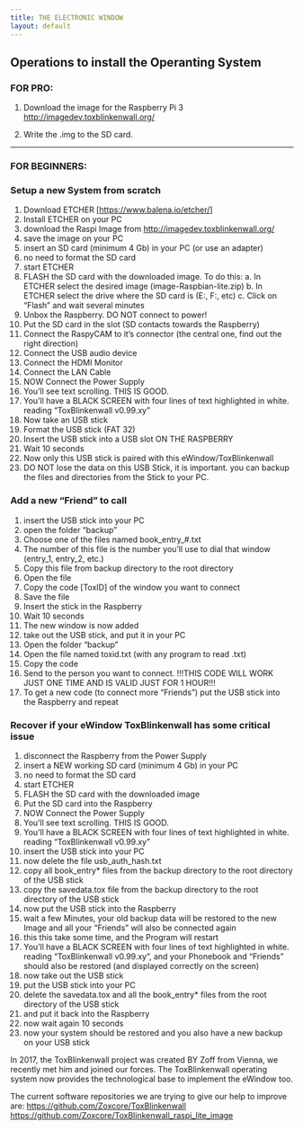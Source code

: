 ```yaml
---
title: THE ELECTRONIC WINDOW
layout: default
---
```


## Operations to install the Operanting System

### FOR PRO:
1. Download the image for the Raspberry Pi 3 http://imagedev.toxblinkenwall.org/

2. Write the .img to the SD card.


---


### FOR BEGINNERS:
### Setup a new System from scratch
1.	Download ETCHER [https://www.balena.io/etcher/]
2.	Install ETCHER on your PC
3.	download the Raspi Image from http://imagedev.toxblinkenwall.org/
4.	save the image on your PC
5.	insert an SD card (minimum 4 Gb) in your PC (or use an adapter)
6.	no need to format the SD card
7.	start ETCHER
8.	FLASH the SD card with the downloaded image. To do this:
a.	In ETCHER select the desired image (image-Raspbian-lite.zip)
b.	In ETCHER select the drive where the SD card is (E:, F:, etc)
c.	Click on “Flash” and wait several minutes
9.	Unbox the Raspberry. DO NOT connect to power!
10.	Put the SD card in the slot (SD contacts towards the Raspberry)
11.	Connect the RaspyCAM to it’s connector
(the central one, find out the right direction)
12.	Connect the USB audio device
13.	Connect the HDMI Monitor
14.	Connect the LAN Cable
15.	NOW Connect the Power Supply
16.	You’ll see text scrolling. THIS IS GOOD.
17.	You’ll have a BLACK SCREEN with four lines of text highlighted in white.
reading “ToxBlinkenwall v0.99.xy”
18.	Now take an USB stick
19.	Format the USB stick (FAT 32)
20.	Insert the USB stick into a USB slot ON THE RASPBERRY
21.	Wait 10 seconds
22.	Now only this USB stick is paired with this eWindow/ToxBlinkenwall
23.	DO NOT lose the data on this USB Stick, it is important. you can backup the files and directories from the Stick to your PC.


### Add a new “Friend” to call
1.	insert the USB stick into your PC
2.	open the folder “backup”
3.	Choose one of the files named book_entry_#.txt
4.	The number of this file is the number you’ll use to dial that window (entry_1, entry_2, etc.)
5.	Copy this file from backup directory to the root directory
6.	Open the file
7.	Copy the code [ToxID] of the window you want to connect
8.	Save the file
9.	Insert the stick in the Raspberry
10.	Wait 10 seconds
11.	The new window is now added
12.	take out the USB stick, and put it in your PC
13.	Open the folder “backup”
14.	Open the file named toxid.txt (with any program to read .txt)
15.	Copy the code
16.	Send to the person you want to connect.
!!!THIS CODE WILL WORK JUST ONE TIME AND IS VALID JUST FOR 1 HOUR!!!
17.	To get a new code (to connect more “Friends”) put the USB stick into the Raspberry and repeat

### Recover if your eWindow ToxBlinkenwall has some critical issue
1.	disconnect the Raspberry from the Power Supply
2.	insert a NEW working SD card (minimum 4 Gb) in your PC
3.	no need to format the SD card
4.	start ETCHER
5.	FLASH the SD card with the downloaded image
6.	Put the SD card into the Raspberry
7.	NOW Connect the Power Supply
8.	You’ll see text scrolling. THIS IS GOOD.
9.	You’ll have a BLACK SCREEN with four lines of text highlighted in white.
reading “ToxBlinkenwall v0.99.xy”
10.	insert the USB stick into your PC
11.	now delete the file usb_auth_hash.txt
12.	copy all book_entry* files from the backup directory to the root directory of the USB stick
13.	copy the savedata.tox file from the backup directory to the root directory of the USB stick
14.	now put the USB stick into the Raspberry
15.	wait a few Minutes, your old backup data will be restored to the new Image and all your “Friends” will also be connected again
16.	this this take some time, and the Program will restart
17.	You’ll have a BLACK SCREEN with four lines of text highlighted in white. reading “ToxBlinkenwall v0.99.xy”, and your Phonebook and “Friends” should also be restored (and displayed correctly on the screen)
18.	now take out the USB stick
19.	put the USB stick into your PC
20.	delete the savedata.tox and all the book_entry* files from the root directory of the USB stick
21.	and put it back into the Raspberry
22.	now wait again 10 seconds
23.	now your system should be restored and you also have a new backup on your USB stick


In 2017, the ToxBlinkenwall project was created BY Zoff from Vienna, we recently met him and joined our forces. The ToxBlinkenwall operating system now provides the technological base to implement the eWindow too. 

The current software repositories we are trying to give our help to improve are: 
https://github.com/Zoxcore/ToxBlinkenwall
https://github.com/Zoxcore/ToxBlinkenwall_raspi_lite_image

